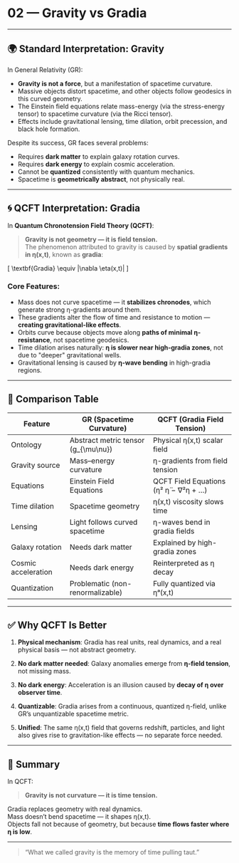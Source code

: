 # 02 — Gravity vs Gradia

---

## 🌍 Standard Interpretation: Gravity

In General Relativity (GR):

- **Gravity is not a force**, but a manifestation of spacetime curvature.
- Massive objects distort spacetime, and other objects follow geodesics in this curved geometry.
- The Einstein field equations relate mass-energy (via the stress-energy tensor) to spacetime curvature (via the Ricci tensor).
- Effects include gravitational lensing, time dilation, orbit precession, and black hole formation.

Despite its success, GR faces several problems:
- Requires **dark matter** to explain galaxy rotation curves.
- Requires **dark energy** to explain cosmic acceleration.
- Cannot be **quantized** consistently with quantum mechanics.
- Spacetime is **geometrically abstract**, not physically real.

---

## 🌀 QCFT Interpretation: Gradia

In **Quantum Chronotension Field Theory (QCFT)**:

> **Gravity is not geometry — it is field tension.**  
> The phenomenon attributed to gravity is caused by **spatial gradients in η(x,t)**, known as **gradia**:

\[
\textbf{Gradia} \equiv |\nabla \eta(x,t)|
\]

### Core Features:
- Mass does not curve spacetime — it **stabilizes chronodes**, which generate strong η-gradients around them.
- These gradients alter the flow of time and resistance to motion — **creating gravitational-like effects**.
- Orbits curve because objects move along **paths of minimal η-resistance**, not spacetime geodesics.
- Time dilation arises naturally: **η is slower near high-gradia zones**, not due to "deeper" gravitational wells.
- Gravitational lensing is caused by **η-wave bending** in high-gradia regions.

---

## 🧭 Comparison Table

| Feature                      | GR (Spacetime Curvature)               | QCFT (Gradia Field Tension)           |
|------------------------------|----------------------------------------|----------------------------------------|
| Ontology                    | Abstract metric tensor \(g_{\mu\nu}\)  | Physical η(x,t) scalar field           |
| Gravity source              | Mass–energy curvature                  | η-gradients from field tension         |
| Equations                   | Einstein Field Equations               | QCFT Field Equations (η² η̈ − ∇²η + …) |
| Time dilation               | Spacetime geometry                     | η(x,t) viscosity slows time            |
| Lensing                     | Light follows curved spacetime         | η-waves bend in gradia fields          |
| Galaxy rotation             | Needs dark matter                      | Explained by high-gradia zones         |
| Cosmic acceleration         | Needs dark energy                      | Reinterpreted as η decay               |
| Quantization                | Problematic (non-renormalizable)       | Fully quantized via ηᵃ(x,t)            |

---

## ✅ Why QCFT Is Better

1. **Physical mechanism**: Gradia has real units, real dynamics, and a real physical basis — not abstract geometry.

2. **No dark matter needed**: Galaxy anomalies emerge from **η-field tension**, not missing mass.

3. **No dark energy**: Acceleration is an illusion caused by **decay of η over observer time**.

4. **Quantizable**: Gradia arises from a continuous, quantized η-field, unlike GR’s unquantizable spacetime metric.

5. **Unified**: The same η(x,t) field that governs redshift, particles, and light also gives rise to gravitation-like effects — no separate force needed.

---

## 📌 Summary

In QCFT:

> **Gravity is not curvature — it is time tension.**

Gradia replaces geometry with real dynamics.  
Mass doesn’t bend spacetime — it shapes η(x,t).  
Objects fall not because of geometry, but because **time flows faster where η is low**.

---

> “What we called gravity is the memory of time pulling taut.”

